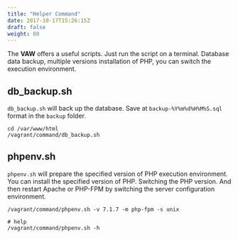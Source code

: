 ```yaml
---
title: "Helper Command"
date: 2017-10-17T15:26:15Z
draft: false
weight: 80
---
```


The **VAW** offers a useful scripts. Just run the script on a terminal. Database data backup, multiple versions installation of PHP, you can switch the execution environment.

## db_backup.sh

`db_backup.sh` will back up the database. Save at `backup-%Y%m%d%H%M%S.sql` format in the `backup` folder.

	cd /var/www/html
	/vagrant/command/db_backup.sh

## phpenv.sh

`phpenv.sh` will prepare the specified version of PHP execution environment. You can install the specified version of PHP. Switching the PHP version. And then restart Apache or PHP-FPM by switching the server configuration environment.

	/vagrant/command/phpenv.sh -v 7.1.7 -m php-fpm -s unix

	# help
	/vagrant/command/phpenv.sh -h
